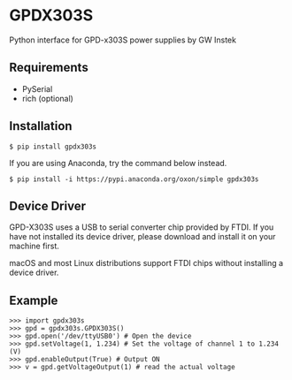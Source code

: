 # GPDX303S
Python interface for GPD-x303S power supplies by GW Instek

## Requirements
- PySerial
- rich (optional)

## Installation
```
$ pip install gpdx303s
```

If you are using Anaconda, try the command below instead.
```
$ pip install -i https://pypi.anaconda.org/oxon/simple gpdx303s
```

## Device Driver
GPD-X303S uses a USB to serial converter chip provided by FTDI. If you have not
installed its device driver, please download and install it on your machine
first.

macOS and most Linux distributions support FTDI chips without installing a device driver.

## Example

    >>> import gpdx303s
    >>> gpd = gpdx303s.GPDX303S()
    >>> gpd.open('/dev/ttyUSB0') # Open the device
    >>> gpd.setVoltage(1, 1.234) # Set the voltage of channel 1 to 1.234 (V)
    >>> gpd.enableOutput(True) # Output ON
    >>> v = gpd.getVoltageOutput(1) # read the actual voltage
